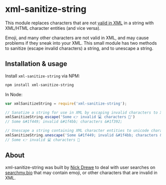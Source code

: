 # xml-sanitize-string
This module replaces characters that are not [valid in XML](https://www.w3.org/TR/xml11/#charsets) in a string with XML/HTML character entities (and vice versa).

Emoji, and many other characters are not valid in XML, and may cause problems if they sneak into your XML. This small module has two methods to sanitize (escape invalid characters) a string, and to unescape a string.

## Installation & usage
Install `xml-sanitize-string` via NPM:
```sh
npm install xml-sanitize-string
```
In Node:
```js
var xmlSanitizeString = require('xml-sanitize-string');

// Sanatize a string for use in XML by escaping invalid characters to XML character entities.
xmlSanitizeString.escape('Some 👉 invalid 💻 characters 🎒')
// Some &#1f449; invalid &#1f4bb; characters &#1f392;

// Unescape a string containing XML character entities to unicode characters
xmlSanitizeString.unescape('Some &#1f449; invalid &#1f4bb; characters &#1f392;')
// Some 👉 invalid 💻 characters 🎒
```

## About
xml-sanitize-string was built by [Nick Drewe](https://www.twitter.com/nickdrewe) to deal with user searches on [searchmy.bio](https://www.wethrift.com) that may contain emoji, or other characters that are invalid in XML.
